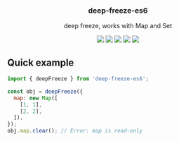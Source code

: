 <h3 align="center">
  deep-freeze-es6
</h3>

<p align="center">
  deep freeze, works with Map and Set
</p>

<p align="center">
  <a href="https://npmjs.org/package/deep-freeze-es6"><img src="https://img.shields.io/npm/v/deep-freeze-es6.svg?style=flat-square"></a>
  <a href="https://npmjs.org/package/deep-freeze-es6"><img src="https://img.shields.io/npm/dw/deep-freeze-es6.svg?style=flat-square"></a>
  <a href="https://npmjs.org/package/deep-freeze-es6"><img src="https://img.shields.io/node/v/deep-freeze-es6.svg?style=flat-square"></a>
  <a href="https://npmjs.org/package/deep-freeze-es6"><img src="https://img.shields.io/npm/types/deep-freeze-es6.svg?style=flat-square"></a>
  <a href="https://codecov.io/gh/christophehurpeau/deep-freeze-es6"><img src="https://img.shields.io/codecov/c/github/christophehurpeau/deep-freeze-es6/master.svg?style=flat-square"></a>
</p>

## Quick example

```js
import { deepFreeze } from 'deep-freeze-es6';

const obj = deepFreeze({
  map: new Map([
    [1, 1],
    [2, 2],
  ]),
});
obj.map.clear(); // Error: map is read-only
```
